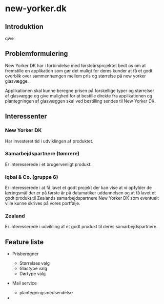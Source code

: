 # new-yorker.dk

## Introduktion

qwe

## Problemformulering

New Yorker DK har i forbindelse med førsteårsprojektet bedt os om at fremstille en applikation som gør det muligt for deres kunder at få et godt overblik over sammenhængen mellem pris og størrelse på new yorker glasvægge.

Applikationen skal kunne beregne prisen på forskellige typer og størrelser af glasvægge og give mulighed for at bestille direkte fra applikationen og plantegningen af glasvæggen skal ved bestilling sendes til New Yorker DK.

## Interessenter

### New Yorker DK

Har investeret tid i udviklingen af produktet.

### Samarbejdspartnere (tømrere)

Er interesserede i et brugervenligt produkt.

### Iqbal & Co. (gruppe 6)

Er interesserede i at få lavet et godt projekt der kan vise at vi opfylder de læringsmål der er på første år på datamatiker uddannelsen og at få lavet et godt produkt til Zealands samarbejdspartnere New Yorker DK som eventuelt ville kunne skrives på vores portfølje.

### Zealand

Er interesserede i udvikling af et godt produkt til deres samarbejdspartnere.

## Feature liste

- Prisberegner

  - Størrelses valg
  - Glastype valg
  - Dørtype valg

- Mail service

  - plantegningsmedsendelse

-
